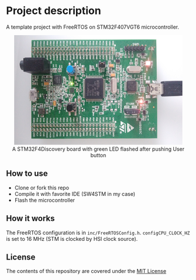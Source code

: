 # Project description

A template project with FreeRTOS on STM32F407VGT6 microcontroller. 

<p align="center">
  <img width="460" height="300" src="images/board.jpg">
  <br>A STM32F4Discovery board with green LED flashed after pushing User button
</p>


## How to use

* Clone or fork this repo
* Compile it with favorite IDE (SW4STM in my case)
* Flash the microcontroller

## How it works

The FreeRTOS configuration is in `inc/FreeRTOSConfig.h`.
`configCPU_CLOCK_HZ` is set to 16 MHz (STM is clocked by HSI clock source).

## License
The contents of this repository are covered under the [MIT License](./LICENSE.txt)


